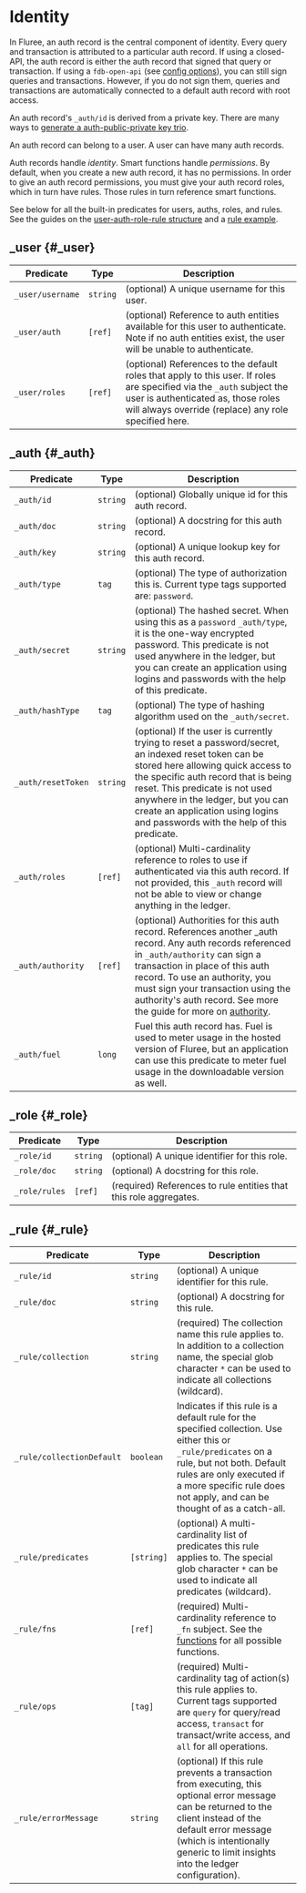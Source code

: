 # Identity

In Fluree, an auth record is the central component of identity. Every query and transaction is attributed to a particular auth record. If using a closed-API, the auth record is either the auth record that signed that query or transaction. If using a `fdb-open-api` (see [config options](../../overview/start/fluree_anywhere#config-options)), you can still sign queries and transactions. However, if you do not sign them, queries and transactions are automatically connected to a default auth record with root access.

An auth record's `_auth/id` is derived from a private key. There are many ways to [generate a auth-public-private key trio](../../concepts/identity/auth_records#generating-a-public-private-key-auth-id-triple).

An auth record can belong to a user. A user can have many auth records.

Auth records handle *identity*. Smart functions handle *permissions*. By default, when you create a new auth record, it has no permissions. In order to give an auth record permissions, you must give your auth record roles, which in turn have rules. Those rules in turn reference smart functions.

See below for all the built-in predicates for users, auths, roles, and rules. See the guides on the [user-auth-role-rule structure](../../concepts/identity/auth_records.md) and a [rule example](../../concepts/smart-functions/rule_example.md).

## _user {#_user}

Predicate | Type | Description
-- | -- | --
`_user/username` | `string` |  (optional) A unique username for this user.
`_user/auth` | `[ref]` | (optional) Reference to auth entities available for this user to authenticate. Note if no auth entities exist, the user will be unable to authenticate.
`_user/roles` | `[ref]` | (optional) References to the default roles that apply to this user. If roles are specified via the `_auth` subject the user is authenticated as, those roles will always override (replace) any role specified here.

## _auth {#_auth}

Predicate | Type | Description
-- | -- | --
`_auth/id` | `string` |  (optional) Globally unique id for this auth record.
`_auth/doc` | `string` | (optional) A docstring for this auth record.
`_auth/key` | `string` |  (optional) A unique lookup key for this auth record.
`_auth/type` | `tag` | (optional) The type of authorization this is. Current type tags supported are: `password`.
`_auth/secret` | `string` | (optional) The hashed secret. When using this as a `password` `_auth/type`, it is the one-way encrypted password. This predicate is not used anywhere in the ledger, but you can create an application using logins and passwords with the help of this predicate.
`_auth/hashType` | `tag` | (optional) The type of hashing algorithm used on the `_auth/secret`.
`_auth/resetToken` | `string` | (optional) If the user is currently trying to reset a password/secret, an indexed reset token can be stored here allowing quick access to the specific auth record that is being reset. This predicate is not used anywhere in the ledger, but you can create an application using logins and passwords with the help of this predicate.
`_auth/roles` | `[ref]` | (optional) Multi-cardinality reference to roles to use if authenticated via this auth record. If not provided, this `_auth` record will not be able to view or change anything in the ledger.
`_auth/authority` | `[ref]` | (optional) Authorities for this auth record. References another _auth record. Any auth records referenced in `_auth/authority` can sign a transaction in place of this auth record. To use an authority, you must sign your transaction using the authority's auth record. See more the guide for more on [authority](../../concepts/identity/auth_records#authority).
`_auth/fuel` | `long` | Fuel this auth record has. Fuel is used to meter usage in the hosted version of Fluree, but an application can use this predicate to meter fuel usage in the downloadable version as well.

## _role {#_role}

Predicate | Type | Description
-- | -- | --
`_role/id` | `string` |  (optional) A unique identifier for this role.
`_role/doc` | `string` | (optional) A docstring for this role.
`_role/rules` | `[ref]` | (required) References to rule entities that this role aggregates.

## _rule {#_rule}

Predicate | Type | Description
-- | -- | --
`_rule/id` | `string` |  (optional) A unique identifier for this rule.
`_rule/doc` | `string` | (optional) A docstring for this rule.
`_rule/collection` | `string` | (required) The collection name this rule applies to. In addition to a collection name, the special glob character `*` can be used to indicate all collections (wildcard).
`_rule/collectionDefault` | `boolean` | Indicates if this rule is a default rule for the specified collection. Use either this or `_rule/predicates` on a rule, but not both. Default rules are only executed if a more specific rule does not apply, and can be thought of as a catch-all.
`_rule/predicates` | `[string]`| (optional) A multi-cardinality list of predicates this rule applies to. The special glob character `*` can be used to indicate all predicates (wildcard).
`_rule/fns` | `[ref]` | (required) Multi-cardinality reference to `_fn` subject. See the [functions](./smartfunctions.md) for all possible functions.
`_rule/ops` | `[tag]` | (required) Multi-cardinality tag of action(s) this rule applies to. Current tags supported are `query` for query/read access, `transact` for transact/write access, and `all` for all operations.
`_rule/errorMessage` | `string` | (optional) If this rule prevents a transaction from executing, this optional error message can be returned to the client instead of the default error message (which is intentionally generic to limit insights into the ledger configuration).
